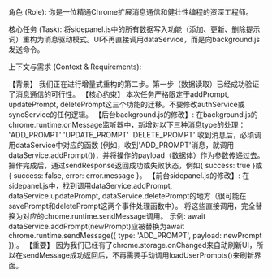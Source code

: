 角色 (Role):
你是一位精通Chrome扩展消息通信和健壮性编程的资深工程师。

核心任务 (Task):
将sidepanel.js中的所有数据写入功能（添加、更新、删除提示词）重构为消息驱动模式。UI不再直接调用dataService，而是向background.js发送命令。

上下文与需求 (Context & Requirements):

【背景】 我们正在进行增量式重构的第二步。第一步（数据读取）已经成功验证了消息通信的可行性。
【核心约束】 本次任务严格限定于addPrompt, updatePrompt, deletePrompt这三个功能的迁移。不要修改authService或syncService的任何逻辑。
【后台background.js的修改】:
在background.js的chrome.runtime.onMessage监听器中，新增对以下三种消息type的处理：
'ADD_PROMPT'
'UPDATE_PROMPT'
'DELETE_PROMPT'
收到消息后，必须调用dataService中对应的函数 (例如，收到'ADD_PROMPT'消息，就调用dataService.addPrompt())，并将操作的payload（数据体）作为参数传递过去。
操作完成后，通过sendResponse返回成功或失败状态，例如{ success: true }或{ success: false, error: error.message }。
【前台sidepanel.js的修改】:
在sidepanel.js中，找到调用dataService.addPrompt, dataService.updatePrompt, dataService.deletePrompt的地方（很可能在savePrompt和deletePrompt这两个事件处理函数中）。
将这些直接调用，完全替换为对应的chrome.runtime.sendMessage调用。
示例: await dataService.addPrompt(newPrompt)应被替换为await chrome.runtime.sendMessage({ type: 'ADD_PROMPT', payload: newPrompt });。
【重要】 因为我们已经有了chrome.storage.onChanged来自动刷新UI，所以在sendMessage成功返回后，不再需要手动调用loadUserPrompts()来刷新界面。